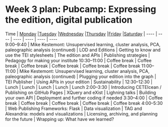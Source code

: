 # Week 3 plan: Pubcamp: Expressing the edition, digital publication

Time | [Monday](week_3_day_1_plan.md) |[Tuesday](week_3_day_2_plan.md) |[Wednesday](week_3_day_3_plan.md) |[Thursday](week_3_day_4_plan.md) |[Friday](week_3_day_5_plan.md) |[Saturday](week_3_day_6_plan.md) |
---- | ---- | ---- | ---- | ---- | ----  
9:00–9:40 | Mike Kestemont: Unsupervised learning, cluster analysis, PCA, paleographic analysis (continued) | LOD and Editions | Getting to know and use the TEI stylesheets | The edition and APIs | Publishing strategies | Pedagogy for making your institute 
10:30–11:00 | Coffee break | Coffee break | Coffee break | Coffee break | Coffee break | Coffee break 
11:00–11:00 | Mike Kestemont: Unsupervised learning, cluster analysis, PCA, paleographic analysis (continued) | Plugging your edition into the graph | TEI Publisher | Using APIs in your edition | Sustainability | 
12:30–12:30 | Lunch | Lunch | Lunch | Lunch | Lunch 
2:00–3:30 | Introducing CETEIcean / Publishing on GitHub Pages | XQuery and eXist | Lighning talks | Building your own API | Deployment and further coding if needed 
3:30–4:00 | Coffee break | Coffee break | Coffee break | Coffee break | Coffee break 
4:00–5:30 | Web Publishing Frameworks: Flask | Data visualization | TAG and Alexandria: models and visualizations | Licensing, archiving, and planning for the future | Wrapping up: What have we learned? 
